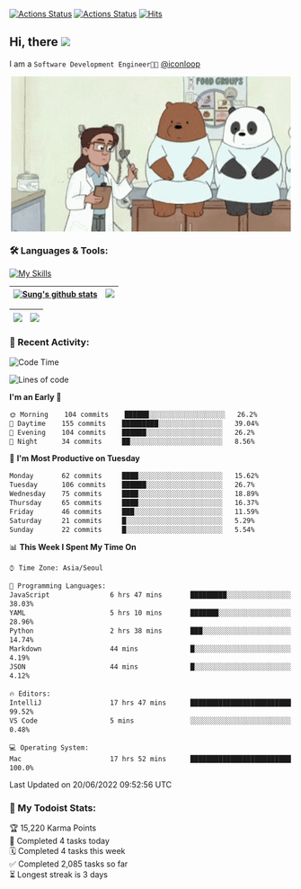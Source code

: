 
[![Actions Status](https://github.com/ddok2/ddok2/workflows/Todoist%20Readme/badge.svg)](https://github.com/ddok2/ddok2/actions)
[![Actions Status](https://github.com/ddok2/ddok2/workflows/wakatime-stats/badge.svg)](https://github.com/ddok2/ddok2/actions)
[![Hits](https://hits.seeyoufarm.com/api/count/incr/badge.svg?url=https%3A%2F%2Fgithub.com%2Fddok2&count_bg=%23FF9595&title_bg=%23555555&icon=github.svg&icon_color=%23FFFFFF&title=hits&edge_flat=false)](https://hits.seeyoufarm.com)

<!-- ![visitors](https://visitor-badge.laobi.icu/badge?page_id=ddok2.ddok2) -->
## Hi, there <img src="https://raw.githubusercontent.com/MartinHeinz/MartinHeinz/master/wave.gif" width="3%">

I am a `Software Development Engineer🧑‍💻` [@iconloop](https://github.com/iconloop)


<p align="center">
    <img align="center" alt="GIF" src="img/debugging.gif" />
</p>


### 🛠 Languages & Tools:

[![My Skills](https://skillicons.dev/icons?i=go,js,ts,py,express,react,svelte,jquery,pug,mongodb,mysql,redis,aws,docker,kubernetes)](https://skillicons.dev)


| <a href="https://github.com/ddok2"><img align="center" src="https://github-readme-stats.vercel.app/api?username=ddok2&show_icons=true&include_all_commits=true&count_private=true&theme=buefy&hide_border=true" alt="Sung's github stats" /></a> | <a href="https://github.com/ddok2"><img src="http://github-readme-streak-stats.herokuapp.com?user=ddok2&hide_border=true" /></a> |
| ------------- |------------- |


| <a href="https://github.com/ddok2"><img align="center" src="https://github-readme-stats.vercel.app/api/top-langs/?username=ddok2&theme=buefy&hide=html,css&hide_border=true width=50%" /></a> | <a href="https://github.com/ddok2"><img align="center" src="https://activity-graph.herokuapp.com/graph?username=ddok2&theme=github&hide_border=true" height="250" /></a> |
| ------------- |--------------------------------------------------------------------------------------------------------------------------------------------------------------------------|


<!-- <details open>
    <summary>📈 My GitHub Stats</summary>
    <p align="center">
        <a href="https://github.com/ddok2">
            <img align="center" src="https://github-readme-stats.vercel.app/api?username=ddok2&show_icons=true&include_all_commits=true&count_private=true&theme=buefy&hide_border=true" alt="Sung's github stats" />
        </a>
    </p>
</details>
<details>
    <summary>💬 Top Languages</summary>
    <p align="center"> 
        <a href="https://github.com/ddok2">
            <img align="center" src="https://github-readme-stats.vercel.app/api/top-langs/?username=ddok2&layout=compact&theme=buefy&hide=html,css&hide_border=true" />
        </a>
    </p>
</details> -->


### 🌈 Recent Activity:
<!--START_SECTION:waka-->
![Code Time](http://img.shields.io/badge/Code%20Time-0%20secs-blue)

![Lines of code](https://img.shields.io/badge/From%20Hello%20World%20I%27ve%20Written-276%20Thousand%20lines%20of%20code-blue)

**I'm an Early 🐤** 

```text
🌞 Morning    104 commits    ██████░░░░░░░░░░░░░░░░░░░   26.2% 
🌆 Daytime    155 commits    █████████░░░░░░░░░░░░░░░░   39.04% 
🌃 Evening    104 commits    ██████░░░░░░░░░░░░░░░░░░░   26.2% 
🌙 Night      34 commits     ██░░░░░░░░░░░░░░░░░░░░░░░   8.56%

```
📅 **I'm Most Productive on Tuesday** 

```text
Monday       62 commits     ████░░░░░░░░░░░░░░░░░░░░░   15.62% 
Tuesday      106 commits    ██████░░░░░░░░░░░░░░░░░░░   26.7% 
Wednesday    75 commits     ████░░░░░░░░░░░░░░░░░░░░░   18.89% 
Thursday     65 commits     ████░░░░░░░░░░░░░░░░░░░░░   16.37% 
Friday       46 commits     ███░░░░░░░░░░░░░░░░░░░░░░   11.59% 
Saturday     21 commits     █░░░░░░░░░░░░░░░░░░░░░░░░   5.29% 
Sunday       22 commits     █░░░░░░░░░░░░░░░░░░░░░░░░   5.54%

```


📊 **This Week I Spent My Time On** 

```text
⌚︎ Time Zone: Asia/Seoul

💬 Programming Languages: 
JavaScript               6 hrs 47 mins       █████████░░░░░░░░░░░░░░░░   38.03% 
YAML                     5 hrs 10 mins       ███████░░░░░░░░░░░░░░░░░░   28.96% 
Python                   2 hrs 38 mins       ███░░░░░░░░░░░░░░░░░░░░░░   14.74% 
Markdown                 44 mins             █░░░░░░░░░░░░░░░░░░░░░░░░   4.19% 
JSON                     44 mins             █░░░░░░░░░░░░░░░░░░░░░░░░   4.12%

🔥 Editors: 
IntelliJ                 17 hrs 47 mins      █████████████████████████   99.52% 
VS Code                  5 mins              ░░░░░░░░░░░░░░░░░░░░░░░░░   0.48%

💻 Operating System: 
Mac                      17 hrs 52 mins      █████████████████████████   100.0%

```


 Last Updated on 20/06/2022 09:52:56 UTC
<!--END_SECTION:waka-->

### 🚧 My Todoist Stats:
<!-- TODO-IST:START -->
🏆  15,220 Karma Points           
🌸  Completed 4 tasks today           
🗓  Completed 4 tasks this week           
✅  Completed 2,085 tasks so far           
⏳  Longest streak is 3 days
<!-- TODO-IST:END -->

